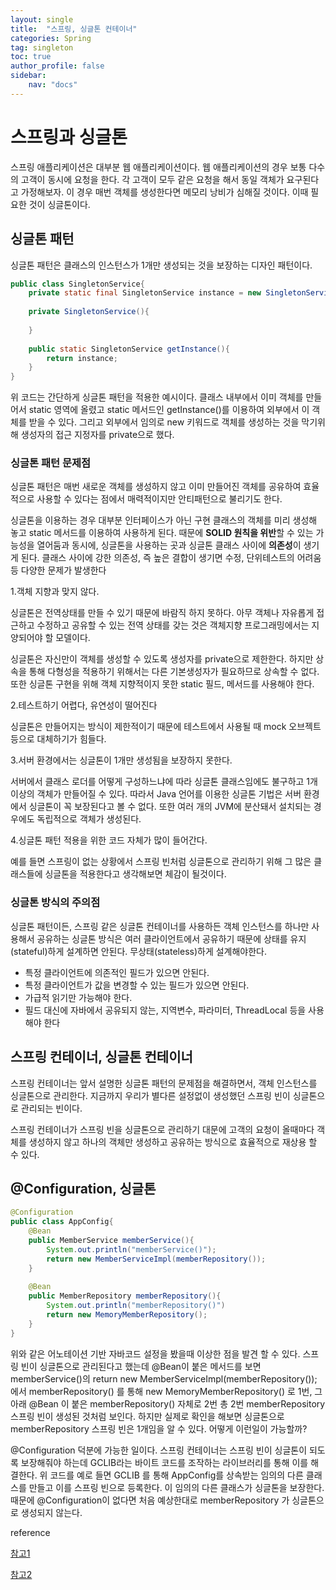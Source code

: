 ```yaml
---
layout: single
title:  "스프링, 싱글톤 컨테이너"
categories: Spring
tag: singleton
toc: true
author_profile: false
sidebar:
    nav: "docs"
---
```




# 스프링과 싱글톤

스프링 애플리케이션은 대부분 웹 애플리케이션이다. 웹 애플리케이션의 경우 보통 다수의 고객이 동시에 요청을 한다. 각 고객이 모두 같은 요청을 해서 동일 객체가 요구된다고 가정해보자. 이 경우 매번 객체를 생성한다면 메모리 낭비가 심해질 것이다. 이때 필요한 것이 싱글톤이다. 



## 싱글톤 패턴

싱글톤 패턴은 클래스의 인스턴스가 1개만 생성되는 것을 보장하는 디자인 패턴이다. 

```java
public class SingletonService{
    private static final SingletonService instance = new SingletonService();
    
    private SingletonService(){
        
    }
    
    public static SingletonService getInstance(){
        return instance;
    }
}
```

위 코드는 간단하게 싱글톤 패턴을 적용한 예시이다. 클래스 내부에서 이미 객체를 만들어서 static 영역에 올렸고 static 메서드인 getInstance()를 이용하여 외부에서 이 객체를 받을 수 있다. 그리고 외부에서 임의로 new 키워드로 객체를 생성하는 것을 막기위해 생성자의 접근 지정자를 private으로 했다.



### 싱글톤 패턴 문제점

싱글톤 패턴은 매번 새로운 객체를 생성하지 않고 이미 만들어진 객체를 공유하여 효율적으로 사용할 수 있다는 점에서 매력적이지만 안티패턴으로 불리기도 한다.

싱글톤을 이용하는 경우 대부분 인터페이스가 아닌 구현 클래스의 객체를 미리 생성해 놓고 static 메서드를 이용하여 사용하게 된다. 때문에 **SOLID 원칙을 위반**할 수 있는 가능성을 열어둠과 동시에, 싱글톤을 사용하는 곳과 싱글톤 클래스 사이에 **의존성**이 생기게 된다. 클래스 사이에 강한 의존성, 즉 높은 결합이 생기면 수정, 단위테스트의 어려움 등 다양한 문제가 발생한다 



1.객체 지향과 맞지 않다.

싱글톤은 전역상태를 만들 수 있기 때문에 바람직 하지 못하다. 아무 객체나 자유롭게 접근하고 수정하고 공유할 수 있는 전역 상태를 갖는 것은 객체지향 프로그래밍에서는 지양되어야 할 모델이다. 

싱글톤은 자신만이 객체를 생성할 수 있도록 생성자를 private으로 제한한다. 하지만 상속을 통해 다형성을 적용하기 위해서는 다른 기본생성자가 필요하므로 상속할 수 없다. 또한 싱글톤 구현을 위해 객체 지향적이지 못한 static 필드, 메서드를 사용해야 한다. 



2.테스트하기 어렵다, 유연성이 떨어진다

싱글톤은 만들어지는 방식이 제한적이기 때문에 테스트에서 사용될 때 mock 오브젝트 등으로 대체하기가 힘들다. 



3.서버 환경에서는 싱글톤이 1개만 생성됨을 보장하지 못한다. 

서버에서 클래스 로더를 어떻게 구성하느냐에 따라 싱글톤 클래스임에도 불구하고 1개 이상의 객체가 만들어질 수 있다. 따라서 Java 언어를 이용한 싱글톤 기법은 서버 환경에서 싱글톤이 꼭 보장된다고 볼 수 없다. 또한 여러 개의 JVM에 분산돼서 설치되는 경우에도 독립적으로 객체가 생성된다.



4.싱글톤 패턴 적용을 위한 코드 자체가 많이 들어간다. 

예를 들면 스프링이 없는 상황에서 스프링 빈처럼 싱글톤으로 관리하기 위해 그 많은 클래스들에 싱글톤을 적용한다고 생각해보면 체감이 될것이다. 



### 싱글톤 방식의 주의점

싱글톤 패턴이든, 스프링 같은 싱글톤 컨테이너를 사용하든 객체 인스턴스를 하나만 사용해서 공유하는 싱글톤 방식은 여러 클라이언트에서 공유하기 때문에 상태를 유지(stateful)하게 설계하면  안된다. 무상태(stateless)하게 설계해야한다. 

- 특정 클라이언트에 의존적인 필드가 있으면 안된다. 
- 특정 클라이언트가 값을 변경할 수 있는 필드가 있으면 안된다.
- 가급적 읽기만 가능해야 한다. 
- 필드 대신에 자바에서 공유되지 않는, 지역변수, 파라미터, ThreadLocal 등을 사용해야 한다



## 스프링 컨테이너, 싱글톤 컨테이너

스프링 컨테이너는 앞서 설명한 싱글톤 패턴의 문제점을 해결하면서, 객체 인스턴스를 싱글톤으로 관리한다. 지금까지 우리가 별다른 설정없이 생성했던 스프링 빈이 싱글톤으로 관리되는 빈이다. 

스프링 컨테이너가 스프링 빈을 싱글톤으로 관리하기 대문에 고객의 요청이 올때마다 객체를 생성하지 않고 하나의 객체만 생성하고 공유하는 방식으로 효율적으로 재상용 할 수 있다. 



## @Configuration, 싱글톤

```java
@Configuration
public class AppConfig{
    @Bean
    public MemberService memberService(){
        System.out.println("memberService()");
        return new MemberServiceImpl(memberRepository());
    }
    
    @Bean
    public MemberRepository memberRepository(){
        System.out.println("memberRepository()")
        return new MemoryMemberRepository();
    }
}

```

위와 같은 어노테이션 기반 자바코드 설정을 봤을때 이상한 점을 발견 할 수 있다. 스프링 빈이 싱글톤으로 관리된다고 했는데 @Bean이 붙은 메서드를 보면 memberService()의 return new MemberServiceImpl(memberRepository()); 에서 memberRepository() 를 통해 new MemoryMemberRepository() 로 1번, 그 아래 @Bean 이 붙은 memberRepository() 자체로 2번 총 2번 memberRepository 스프링 빈이 생성된 것처럼 보인다. 하지만 실제로 확인을 해보면 싱글톤으로 memberRepository 스프링 빈은 1개임을 알 수 있다. 어떻게 이런일이 가능할까?

@Configuration 덕분에 가능한 일이다. 스프링 컨테이너는 스프링 빈이 싱글톤이 되도록 보장해줘야 하는데 GCLIB라는 바이트 코드를 조작하는 라이브러리를 통해 이를 해결한다. 위 코드를 예로 들면 GCLIB 를 통해 AppConfig를 상속받는 임의의 다른 클래스를 만들고 이를 스프링 빈으로 등록한다. 이 임의의 다른 클래스가 싱글톤을 보장한다. 때문에 @Configuration이 없다면 처음 예상한대로 memberRepository 가 싱글톤으로 생성되지 않는다. 







reference

[참고1](https://mangkyu.tistory.com/153)

[참고2](https://www.inflearn.com/course/스프링-핵심-원리-기본편)
